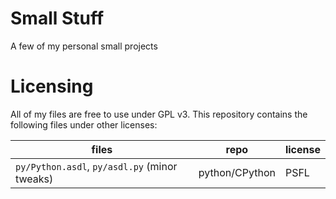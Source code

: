 # Small Stuff
A few of my personal small projects

# Licensing
All of my files are free to use under GPL v3.
This repository contains the following files under other licenses:

| files | repo | license |
| ----- | ---- | ------- |
| `py/Python.asdl`, `py/asdl.py` (minor tweaks) | python/CPython | PSFL |
